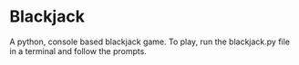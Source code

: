 # Blackjack
A python, console based blackjack game. To play, run the blackjack.py file in a terminal and follow the prompts.
